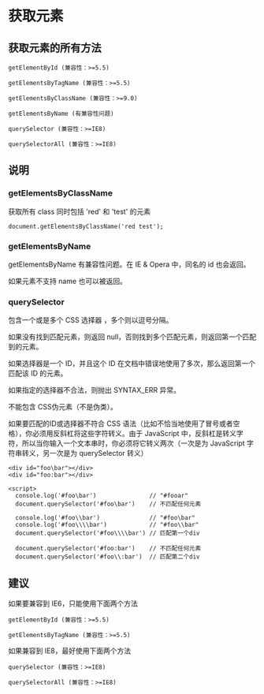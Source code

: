 # 获取元素

## 获取元素的所有方法

	getElementById (兼容性：>=5.5)
	
	getElementsByTagName (兼容性：>=5.5)
	
	getElementsByClassName (兼容性：>=9.0)
	
	getElementsByName (有兼容性问题)

	querySelector (兼容性：>=IE8)
	
	querySelectorAll (兼容性：>=IE8)

## 说明

### getElementsByClassName 

获取所有 class 同时包括 'red' 和 'test' 的元素

	document.getElementsByClassName('red test');

### getElementsByName

getElementsByName 有兼容性问题。在 IE & Opera 中，同名的 id 也会返回。

如果元素不支持 name 也可以被返回。

### querySelector

包含一个或是多个 CSS 选择器 ，多个则以逗号分隔。

如果没有找到匹配元素，则返回 null，否则找到多个匹配元素，则返回第一个匹配到的元素。

如果选择器是一个 ID，并且这个 ID 在文档中错误地使用了多次，那么返回第一个匹配该 ID 的元素。

如果指定的选择器不合法，则抛出 SYNTAX_ERR 异常。

不能包含 CSS伪元素（不是伪类）。

如果要匹配的ID或选择器不符合 CSS 语法（比如不恰当地使用了冒号或者空格），你必须用反斜杠将这些字符转义。由于 JavaScript 中，反斜杠是转义字符，所以当你输入一个文本串时，你必须将它转义两次（一次是为 JavaScript 字符串转义，另一次是为 querySelector 转义）

	<div id="foo\bar"></div>
	<div id="foo:bar"></div>
	
	<script>
	  console.log('#foo\bar')               // "#fooar"
	  document.querySelector('#foo\bar')    // 不匹配任何元素
	
	  console.log('#foo\\bar')              // "#foo\bar"
	  console.log('#foo\\\\bar')            // "#foo\\bar"
	  document.querySelector('#foo\\\\bar') // 匹配第一个div
	
	  document.querySelector('#foo:bar')    // 不匹配任何元素
	  document.querySelector('#foo\\:bar')  // 匹配第二个div

## 建议

如果要兼容到 IE6，只能使用下面两个方法

	getElementById (兼容性：>=5.5)
	
	getElementsByTagName (兼容性：>=5.5)

如果兼容到 IE8，最好使用下面两个方法

	querySelector (兼容性：>=IE8)
	
	querySelectorAll (兼容性：>=IE8)
